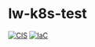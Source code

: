 # lw-k8s-test

[![CIS](https://app.soluble.cloud/api/v1/public/badges/2a8c0eea-adbb-4c55-8d65-93642ed1e1e2.svg)](https://app.soluble.cloud/repos/details/github.com/bvboe/lw-k8s-test)  [![IaC](https://app.soluble.cloud/api/v1/public/badges/a5406d29-b66f-43f5-bc64-c18708086342.svg)](https://app.soluble.cloud/repos/details/github.com/bvboe/lw-k8s-test)  

